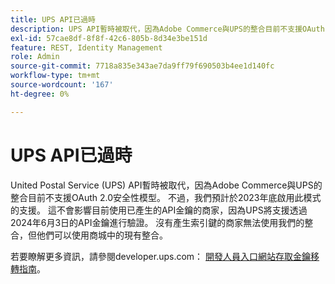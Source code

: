 ```yaml
---
title: UPS API已過時
description: UPS API暫時被取代，因為Adobe Commerce與UPS的整合目前不支援OAuth 2.0安全性模型。 不過，我們預計於今年年底支援此模式。 這不會影響目前使用API金鑰的商家，因為UPS將支援截至2024年6月3日的API金鑰驗證。 沒有產生索引鍵的商家無法使用我們的整合，但他們可以使用商城中的現有整合。
exl-id: 57cae8df-8f8f-42c6-805b-8d34e3be151d
feature: REST, Identity Management
role: Admin
source-git-commit: 7718a835e343ae7da9ff79f690503b4ee1d140fc
workflow-type: tm+mt
source-wordcount: '167'
ht-degree: 0%

---
```


# UPS API已過時

United Postal Service (UPS) API暫時被取代，因為Adobe Commerce與UPS的整合目前不支援OAuth 2.0安全性模型。 不過，我們預計於2023年底啟用此模式的支援。 這不會影響目前使用已產生的API金鑰的商家，因為UPS將支援透過2024年6月3日的API金鑰進行驗證。 沒有產生索引鍵的商家無法使用我們的整合，但他們可以使用商城中的現有整合。

若要瞭解更多資訊，請參閱developer.ups.com： [開發人員入口網站存取金鑰移轉指南](https://developer.ups.com/oauth-developer-guide?loc=en_US&sp_rid=NTA5MzQ1OTE2NjEyS0&sp_mid=72989914)。
